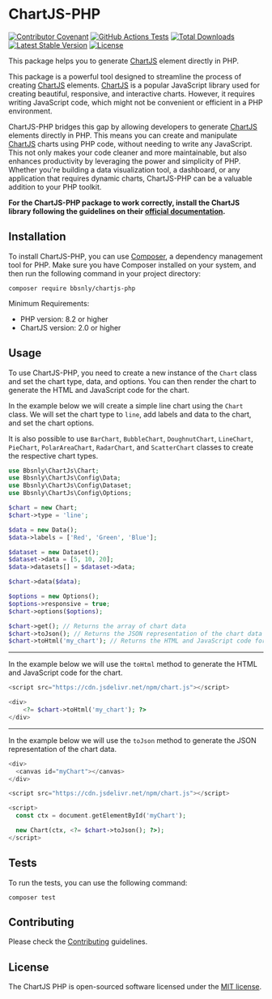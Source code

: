 # ChartJS-PHP

[![Contributor Covenant](https://img.shields.io/badge/Contributor%20Covenant-2.1-4baaaa.svg)](code_of_conduct.md)
[![GitHub Actions Tests](https://github.com/bbsnly/chartjs-php/actions/workflows/php.yml/badge.svg)](https://github.com/bbsnly/chartjs-php/actions)
[![Total Downloads](https://poser.pugx.org/bbsnly/chartjs-php/d/total.svg)](https://packagist.org/packages/bbsnly/chartjs-php)
[![Latest Stable Version](https://poser.pugx.org/bbsnly/chartjs-php/v/stable.svg)](https://packagist.org/packages/bbsnly/chartjs-php)
[![License](https://poser.pugx.org/bbsnly/chartjs-php/license.svg)](https://packagist.org/packages/bbsnly/chartjs-php)

This package helps you to generate [ChartJS](https://www.chartjs.org/ "ChartJS") element directly in PHP.

This package is a powerful tool designed to streamline the process of creating [ChartJS](https://www.chartjs.org/ "ChartJS") elements. [ChartJS](https://www.chartjs.org/ "ChartJS") is a popular JavaScript library used for creating beautiful, responsive, and interactive charts. However, it requires writing JavaScript code, which might not be convenient or efficient in a PHP environment.

ChartJS-PHP bridges this gap by allowing developers to generate [ChartJS](https://www.chartjs.org/ "ChartJS") elements directly in PHP. This means you can create and manipulate [ChartJS](https://www.chartjs.org/ "ChartJS") charts using PHP code, without needing to write any JavaScript. This not only makes your code cleaner and more maintainable, but also enhances productivity by leveraging the power and simplicity of PHP. Whether you're building a data visualization tool, a dashboard, or any application that requires dynamic charts, ChartJS-PHP can be a valuable addition to your PHP toolkit.

**For the ChartJS-PHP package to work correctly, install the ChartJS library following the guidelines on their [official documentation](<https://www.chartjs.org/docs/latest/getting-started/>).**

## Installation

To install ChartJS-PHP, you can use [Composer](https://getcomposer.org/), a dependency management tool for PHP. Make sure you have Composer installed on your system, and then run the following command in your project directory:

```shell
composer require bbsnly/chartjs-php
```

Minimum Requirements:

- PHP version: 8.2 or higher
- ChartJS version: 2.0 or higher

## Usage

To use ChartJS-PHP, you need to create a new instance of the `Chart` class and set the chart type, data, and options. You can then render the chart to generate the HTML and JavaScript code for the chart.

In the example below we will create a simple line chart using the `Chart` class. We will set the chart type to `line`, add labels and data to the chart, and set the chart options.

It is also possible to use `BarChart`, `BubbleChart`, `DoughnutChart`, `LineChart`, `PieChart`, `PolarAreaChart`, `RadarChart`, and `ScatterChart` classes to create the respective chart types.

```php
use Bbsnly\ChartJs\Chart;
use Bbsnly\ChartJs\Config\Data;
use Bbsnly\ChartJs\Config\Dataset;
use Bbsnly\ChartJs\Config\Options;

$chart = new Chart;
$chart->type = 'line';

$data = new Data();
$data->labels = ['Red', 'Green', 'Blue'];

$dataset = new Dataset();
$dataset->data = [5, 10, 20];
$data->datasets[] = $dataset->data;

$chart->data($data);

$options = new Options();
$options->responsive = true;
$chart->options($options);

$chart->get(); // Returns the array of chart data
$chart->toJson(); // Returns the JSON representation of the chart data
$chart->toHtml('my_chart'); // Returns the HTML and JavaScript code for the chart
```

---

In the example below we will use the `toHtml` method to generate the HTML and JavaScript code for the chart.

```php
<script src="https://cdn.jsdelivr.net/npm/chart.js"></script>

<div>
    <?= $chart->toHtml('my_chart'); ?>
</div>
```

---

In the example below we will use the `toJson` method to generate the JSON representation of the chart data.

```php
<div>
  <canvas id="myChart"></canvas>
</div>

<script src="https://cdn.jsdelivr.net/npm/chart.js"></script>

<script>
  const ctx = document.getElementById('myChart');

  new Chart(ctx, <?= $chart->toJson(); ?>);
</script>
```

## Tests

To run the tests, you can use the following command:

```shell
composer test
```

## Contributing

Please check the [Contributing](CONTRIBUTING.md) guidelines.

## License

The ChartJS PHP is open-sourced software licensed under the [MIT license](http://opensource.org/licenses/MIT).
